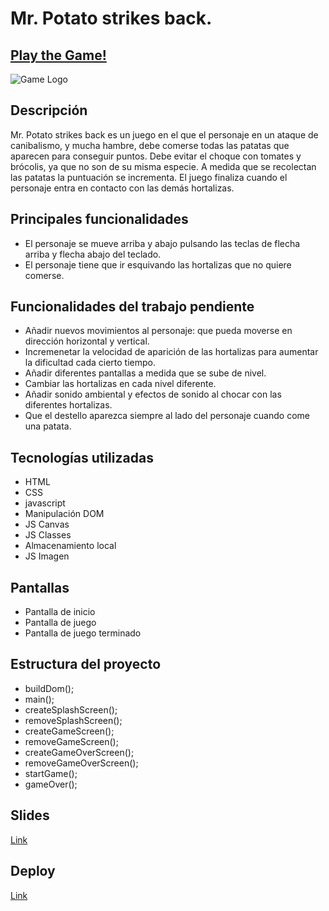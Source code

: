 # Mr. Potato strikes back.
## [Play the Game!](https://roigoriol.github.io/Mr-Potato-strikes-back/)
![Game Logo](https://ibb.co/Bqrd6TC)



## Descripción
Mr. Potato strikes back es un juego en el que el personaje en un ataque de canibalismo, y mucha hambre, debe comerse todas las patatas que aparecen para  conseguir puntos. 
Debe evitar el choque con tomates y brócolis, ya que no son de su misma especie. A medida que se recolectan las patatas la puntuación se incrementa. 
El juego finaliza cuando el personaje entra en contacto con las demás hortalizas.


## Principales funcionalidades
- El personaje se mueve arriba y abajo pulsando las teclas de flecha arriba y flecha abajo del teclado.
- El personaje tiene que ir esquivando las hortalizas que no quiere comerse.

## Funcionalidades del trabajo pendiente
- Añadir nuevos movimientos al personaje: que pueda moverse en dirección horizontal y vertical.
- Incremenetar la velocidad de aparición de las hortalizas para aumentar la dificultad cada cierto tiempo.
- Añadir diferentes pantallas a medida que se sube de nivel.
- Cambiar las hortalizas en cada nivel diferente.
- Añadir sonido ambiental y efectos de sonido al chocar con las diferentes hortalizas.
- Que el destello aparezca siempre al lado del personaje cuando come una patata.

## Tecnologías utilizadas
- HTML
- CSS
- javascript
- Manipulación DOM
- JS Canvas
- JS Classes
- Almacenamiento local
- JS Imagen

## Pantallas
- Pantalla de inicio
- Pantalla de juego
- Pantalla de juego terminado

## Estructura del proyecto
- buildDom();
- main();
- createSplashScreen();
- removeSplashScreen();
- createGameScreen();
- removeGameScreen();
- createGameOverScreen();
- removeGameOverScreen();
- startGame();
- gameOver();

## Slides

[Link](https://docs.google.com/presentation/d/1MkRL8QjZGDNA9ZPebM9FXmWnRz_UTpD-rj3pJ53nWMk/edit#slide=id.g6e29787ded_0_713)



## Deploy
[Link](https://github.com/RoigOriol/Mr-Potato-strikes-back.git)